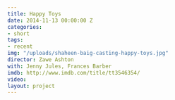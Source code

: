 ```yaml
---
title: Happy Toys
date: 2014-11-13 00:00:00 Z
categories:
- short
tags:
- recent
img: "/uploads/shaheen-baig-casting-happy-toys.jpg"
director: Zawe Ashton
with: Jenny Jules, Frances Barber
imdb: http://www.imdb.com/title/tt3546354/
video: 
layout: project
---
```


